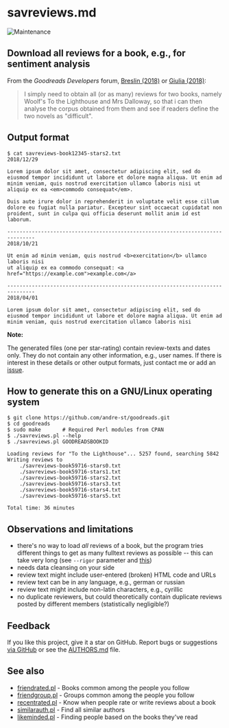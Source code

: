# savreviews.md

![Maintenance](https://img.shields.io/maintenance/yes/2019.svg)


## Download all reviews for a book, e.g., for sentiment analysis

From the _Goodreads Developers_ forum, 
[Breslin (2018)](https://www.goodreads.com/topic/show/19484417-increase-the-visible-number-of-ratings-of-a-book)
or [Giulia (2018)](https://www.goodreads.com/topic/show/19477061-how-can-i-extract-all-reviews-full-text-for-a-specific-book):

> I simply need to obtain all (or as many) reviews for two books, namely
> Woolf's To the Lighthouse and Mrs Dalloway, so that i can then analyse
> the corpus obtained from them and see if readers define the two novels
> as "difficult".


## Output format
```console
$ cat savreviews-book12345-stars2.txt
2018/12/29

Lorem ipsum dolor sit amet, consectetur adipiscing elit, sed do
eiusmod tempor incididunt ut labore et dolore magna aliqua. Ut enim ad
minim veniam, quis nostrud exercitation ullamco laboris nisi ut
aliquip ex ea <em>commodo consequat</em>. 

Duis aute irure dolor in reprehenderit in voluptate velit esse cillum 
dolore eu fugiat nulla pariatur. Excepteur sint occaecat cupidatat non 
proident, sunt in culpa qui officia deserunt mollit anim id est laborum.

-------------------------------------------------------------------------------
2018/10/21

Ut enim ad minim veniam, quis nostrud <b>exercitation</b> ullamco laboris nisi 
ut aliquip ex ea commodo consequat: <a href="https://example.com">example.com</a>

-------------------------------------------------------------------------------
2018/04/01

Lorem ipsum dolor sit amet, consectetur adipiscing elit, sed do
eiusmod tempor incididunt ut labore et dolore magna aliqua. Ut enim ad
minim veniam, quis nostrud exercitation ullamco laboris nisi
```

**Note:**

The generated files (one per star-rating) contain review-texts and dates only. 
They do not contain any other information, e.g., user names.
If there is interest in these details or other output formats, just contact 
me or add an [issue](https://github.com/andre-st/goodreads/issues).



## How to generate this on a GNU/Linux operating system

```console
$ git clone https://github.com/andre-st/goodreads.git
$ cd goodreads
$ sudo make       # Required Perl modules from CPAN
$ ./savreviews.pl --help
$ ./savreviews.pl GOODREADSBOOKID

Loading reviews for "To the Lighthouse"... 5257 found, searching 5842
Writing reviews to
	./savreviews-book59716-stars0.txt
	./savreviews-book59716-stars1.txt
	./savreviews-book59716-stars2.txt
	./savreviews-book59716-stars3.txt
	./savreviews-book59716-stars4.txt
	./savreviews-book59716-stars5.txt

Total time: 36 minutes
```


## Observations and limitations

- there's no way to load _all_ reviews of a book, but the program 
  tries different things to get as many fulltext reviews as 
  possible -- this can take very long (see `--rigor` parameter and [this](dict/))
- needs data cleansing on your side
- review text might include user-entered (broken) HTML code and URLs
- review text can be in any language, e.g., german or russian
- review text might include non-latin characters, e.g., cyrillic
- no duplicate reviewers, but could theoretically contain duplicate 
  reviews posted by different members (statistically negligible?)


## Feedback

If you like this project, give it a star on GitHub.
Report bugs or suggestions [via GitHub](https://github.com/andre-st/goodreads/issues) 
or see the [AUTHORS.md](AUTHORS.md) file.


## See also

- [friendrated.pl](friendrated.md) - Books common among the people you follow
- [friendgroup.pl](friendgroup.md) - Groups common among the people you follow
- [recentrated.pl](recentrated.md) - Know when people rate or write reviews about a book
- [similarauth.pl](similarauth.md) - Find all similar authors
- [likeminded.pl](likeminded.md)   - Finding people based on the books they've read
 

